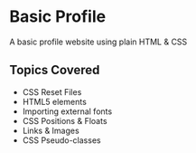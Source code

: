 # Basic Profile
A basic profile website using plain HTML &amp; CSS

## Topics Covered
* CSS Reset Files
* HTML5 elements
* Importing external fonts
* CSS Positions & Floats
* Links & Images
* CSS Pseudo-classes
